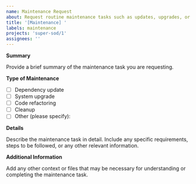 ```yaml
---
name: Maintenance Request
about: Request routine maintenance tasks such as updates, upgrades, or cleanups.
title: '[Maintenance] '
labels: maintenance
projects: 'super-sod/1'
assignees: ''
---
```


**Summary**

Provide a brief summary of the maintenance task you are requesting.

**Type of Maintenance**

- [ ] Dependency update
- [ ] System upgrade
- [ ] Code refactoring
- [ ] Cleanup
- [ ] Other (please specify):

**Details**

Describe the maintenance task in detail. Include any specific requirements, steps to be followed, or any other relevant information.


**Additional Information**

Add any other context or files that may be necessary for understanding or completing the maintenance task.
